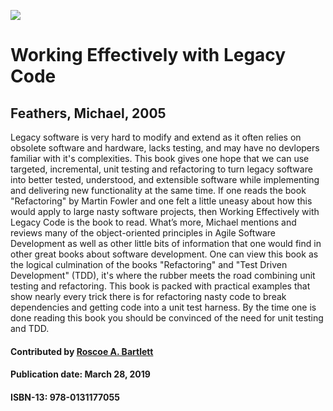<p class="aligncenter">
<a href='https://github.com/betterscientificsoftware/images/blob/master/WorkingEffectivelyWithLegacyCode.jpg'><img src='https://github.com/betterscientificsoftware/images/blob/master/WorkingEffectivelyWithLegacyCode.jpg'/></a>
</p>

# Working Effectively with Legacy Code

## Feathers, Michael, 2005

Legacy software is very hard to modify and extend as it often relies on obsolete software and hardware, lacks testing, and may have no devlopers familiar with it's complexities.
This book gives one hope that we can use targeted, incremental, unit testing and refactoring to turn legacy software into better tested, understood, and extensible software while implementing and delivering new functionality at the same time.
If one reads the book "Refactoring" by Martin Fowler and one felt a little uneasy about how this would apply to large nasty software projects, then Working Effectively with Legacy Code is the book to read.
What’s more, Michael mentions and reviews many of the object-oriented principles in Agile Software Development as well as other little bits of information that one would find in other great books about software development.
One can view this book as the logical culmination of the books "Refactoring" and "Test Driven Development" (TDD), it's where the rubber meets the road combining unit testing and refactoring.
This book is packed with practical examples that show nearly every trick there is for refactoring nasty code to break dependencies and getting code into a unit test harness.
By the time one is done reading this book you should be convinced of the need for unit testing and TDD.

#### Contributed by [Roscoe A. Bartlett](https://github.com/bartlettroscoe)

#### Publication date:  March 28, 2019

#### ISBN-13: 978-0131177055


<!---
Publish: yes
Categories: development, reliability, skills
Topics: refactoring, design, software engineering, testing, Personal productivity and sustainability
Tags: book
Level: 2
Prerequisites: defaults
Aggregate: none
--->
